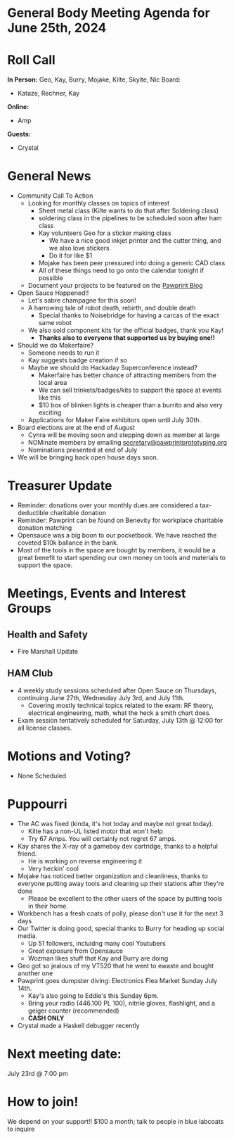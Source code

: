 # General Body Meeting Agenda for June 25th, 2024
# Roll Call
**In Person:** Geo, Kay, Burry, Mojake, Kilte, Skyite, Nic
Board:
* Kataze, Rechner, Kay

**Online:** 
* Amp

**Guests:** 
* Crystal

# General News
- Community Call To Action
  - Looking for monthly classes on topics of interest
     - Sheet metal class (Kilte wants to do that after Soldering class)
     - soldering class in the pipelines to be scheduled soon after ham class
     - Kay volunteers Geo for a sticker making class
       - We have a nice good inkjet printer and the cutter thing, and we also love stickers
       - Do it for like $1
     - Mojake has been peer pressured into doing a generic CAD class
     - All of these things need to go onto the calendar tonight if possible
  - Document your projects to be featured on the [Pawprint Blog](https://pawprintprototyping.org/blog/)
- Open Sauce Happened!!
   - Let's sabre champagne for this soon!
   - A harrowing tale of robot death, rebirth, and double death
     - Special thanks to Noisebridge for having a carcas of the exact same robot
   - We also sold component kits for the official badges, thank you Kay!
     - **Thanks also to everyone that supported us by buying one!!**
 - Should we do Makerfaire?
   - Someone needs to run it 
   - Kay suggests badge creation if so
   - Maybe we should do Hackaday Superconference instead?
     - Makerfaire has better chance of attracting members from the local area
     - We can sell trinkets/badges/kits to support the space at events like this
     - $10 box of blinken lights is cheaper than a burrito and also very exciting
   - Applications for Maker Faire exhibitors open until July 30th.
 - Board elections are at the end of August
   - Cynra will be moving soon and stepping down as member at large
   - NOMinate members by emailing secretary@pawprintprototyping.org
   - Nominations presented at end of July
 - We will be bringing back open house days soon.
  
# Treasurer Update
- Reminder: donations over your monthly dues are considered a tax-deductible charitable donation
- Reminder: Pawprint can be found on Benevity for workplace charitable donation matching
- Opensauce was a big boon to our pocketbook.  We have reached the coveted $10k ballance in the bank.
- Most of the tools in the space are bought by members, it would be a great benefit to start spending our own money on tools and materials to support the space.

# Meetings, Events and Interest Groups

## Health and Safety
- Fire Marshall Update

## HAM Club
- 4 weekly study sessions scheduled after Open Sauce on Thursdays, continuing June 27th, Wednesday July 3rd, and July 11th. 
  - Covering mostly technical topics related to the exam: RF theory, electrical engineering, math, what the heck a smith chart does.
- Exam session tentatively scheduled for Saturday, July 13th @ 12:00 for all license classes.
  
# Motions and Voting?
- None Scheduled
    
# Puppourri
- The AC was fixed (kinda, it's hot today and maybe not great today).
  - Kilte has a non-UL listed motor that won't help
  - Try 67 Amps.  You will certainly not regret 67 amps.
- Kay shares the X-ray of a gameboy dev cartridge, thanks to a helpful friend.
  - He is working on reverse engineering it
  - Very heckin' cool
- Mojake has noticed better organization and cleanliness, thanks to everyone putting away tools and cleaning up their stations after they're done
  - Please be excellent to the other users of the space by putting tools in their home.
- Workbench has a fresh coats of polly, please don't use it for the next 3 days
- Our Twitter is doing good, special thanks to Burry for heading up social media.
  - Up 51 followers, incluidng many cool Youtubers
  - Great exposure from Opensauce
  - Wozman likes stuff that Kay and Burry are doing
- Geo got so jealous of my VT520 that he went to ewaste and bought another one
- Pawprint goes dumpster diving: Electronics Flea Market Sunday July 14th.
  - Kay's also going to Eddie's this Sunday 6pm.
  - Bring your radio (446.100 PL 100), nitrile gloves, flashlight, and a geiger counter (recommended)
  - **CASH ONLY**
- Crystal made a Haskell debugger recently


# Next meeting date:
July 23rd @ 7:00 pm

# How to join!
We depend on your support!! $100 a month; talk to people in blue labcoats to inquire
